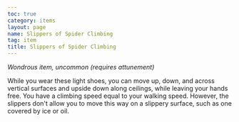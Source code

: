 ```yaml
---
toc: true
category: items
layout: page
name: Slippers of Spider Climbing
tag: item
title: Slippers of Spider Climbing 
---
```

_Wondrous item, uncommon (requires attunement)_ 

While you wear these light shoes, you can move up, down, and across vertical surfaces and upside down along ceilings, while leaving your hands free. You have a climbing speed equal to your walking speed. However, the slippers don't allow you to move this way on a slippery surface, such as one covered by ice or oil. 